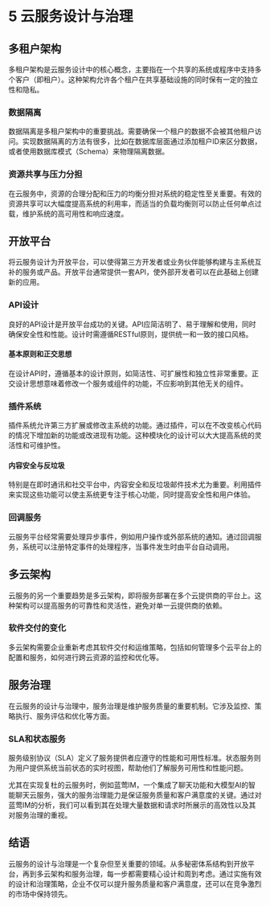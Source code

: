 # 5 云服务设计与治理

## 多租户架构

多租户架构是云服务设计中的核心概念，主要指在一个共享的系统或程序中支持多个客户（即租户）。这种架构允许各个租户在共享基础设施的同时保有一定的独立性和隐私。

### 数据隔离

数据隔离是多租户架构中的重要挑战。需要确保一个租户的数据不会被其他租户访问。实现数据隔离的方法有很多，比如在数据库层面通过添加租户ID来区分数据，或者使用数据库模式（Schema）来物理隔离数据。

### 资源共享与压力分担

在云服务中，资源的合理分配和压力的均衡分担对系统的稳定性至关重要。有效的资源共享可以大幅度提高系统的利用率，而适当的负载均衡则可以防止任何单点过载，维护系统的高可用性和响应速度。

## 开放平台

将云服务设计为开放平台，可以使得第三方开发者或业务伙伴能够构建与主系统互补的服务或产品。开放平台通常提供一套API，使外部开发者可以在此基础上创建新的应用。

### API设计

良好的API设计是开放平台成功的关键。API应简洁明了、易于理解和使用，同时确保安全性和性能。设计时需遵循RESTful原则，提供统一和一致的接口风格。

#### 基本原则和正交思想

在设计API时，遵循基本的设计原则，如简洁性、可扩展性和独立性非常重要。正交设计思想意味着修改一个服务或组件的功能，不应影响到其他无关的组件。

### 插件系统

插件系统允许第三方扩展或修改主系统的功能。通过插件，可以在不改变核心代码的情况下增加新的功能或改进现有功能。这种模块化的设计可以大大提高系统的灵活性和可维护性。

#### 内容安全与反垃圾

特别是在即时通讯和社交平台中，内容安全和反垃圾邮件技术尤为重要。利用插件来实现这些功能可以使主系统更专注于核心功能，同时提高安全性和用户体验。

### 回调服务

云服务平台经常需要处理异步事件，例如用户操作或外部系统的通知。通过回调服务，系统可以注册特定事件的处理程序，当事件发生时由平台自动调用。

## 多云架构

云服务的另一个重要趋势是多云架构，即将服务部署在多个云提供商的平台上。这种架构可以提高服务的可靠性和灵活性，避免对单一云提供商的依赖。

### 软件交付的变化

多云架构需要企业重新考虑其软件交付和运维策略，包括如何管理多个云平台上的配置和服务，如何进行跨云资源的监控和优化等。

## 服务治理

在云服务的设计与治理中，服务治理是维护服务质量的重要机制。它涉及监控、策略执行、服务评估和优化等方面。

### SLA和状态服务

服务级别协议（SLA）定义了服务提供者应遵守的性能和可用性标准。状态服务则为用户提供系统当前状态的实时视图，帮助他们了解服务可用性和性能问题。

尤其在实现复杜的云服务时，例如蓝莺IM，一个集成了聊天功能和大模型AI的智能聊天云服务，强大的服务治理能力是保证服务质量和客户满意度的关键。通过对蓝莺IM的分析，我们可以看到其在处理大量数据和请求时所展示的高效性以及其对服务治理的重视。

## 结语

云服务的设计与治理是一个复杂但至关重要的领域。从多秘密体系结构到开放平台，再到多云架构和服务治理，每一步都需要精心设计和周到考虑。通过实施有效的设计和治理策略，企业不仅可以提升服务质量和客户满意度，还可以在竞争激烈的市场中保持领先。
